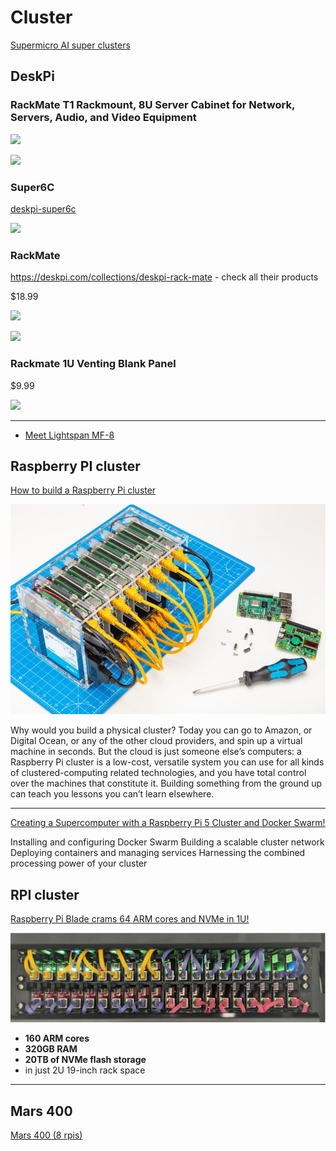 # Cluster

[Supermicro AI super clusters](https://www.supermicro.com/en/solutions/ai-supercluster?utm_source=ai-supercluster&utm_medium=301)

## DeskPi

### RackMate T1 Rackmount, 8U Server Cabinet for Network, Servers, Audio, and Video Equipment

![](https://deskpi.com/cdn/shop/files/1_d7295bb1-515c-423f-9c54-a9e54be499a5_1024x1024@2x.jpg?v=1709189694)

![](https://deskpi.com/cdn/shop/files/4_fd3f81c7-4fb9-493d-b392-d1a577ae9fd4_1024x1024@2x.jpg?v=1725616936)

### Super6C

[deskpi-super6c](https://deskpi.com/collections/deskpi-super6c)

![](https://deskpi.com/cdn/shop/products/DP-0008_1024x1024@2x.jpg?v=1650598153)

### RackMate

https://deskpi.com/collections/deskpi-rack-mate - check all their products

$18.99

![](https://deskpi.com/cdn/shop/files/890d4ec9e2d52117c77f8b22b701f9e1_1024x1024@2x.jpg?v=1724813034)

![](https://deskpi.com/cdn/shop/files/DP-0041-05_1024x1024@2x.jpg?v=1724813034)

### Rackmate 1U Venting Blank Panel

$9.99

![](https://deskpi.com/cdn/shop/files/DP-0045-06_1024x1024@2x.jpg?v=1728714881)

---

- [Meet Lightspan MF-8](https://www.youtube.com/watch?v=7RRz_sot_uA)

## Raspberry PI cluster

[How to build a Raspberry Pi cluster](rptl.io/cluster)

![](./img/rpi-cluster.jpg)

Why would you build a physical cluster? Today you can go to Amazon, or Digital Ocean, or any of the other cloud providers, and spin up a virtual machine in seconds. But the cloud is just someone else’s computers: a Raspberry Pi cluster is a low-cost, versatile system you can use for all kinds of clustered-computing related technologies, and you have total control over the machines that constitute it. Building something from the ground up can teach you lessons you can’t learn elsewhere.

---

[Creating a Supercomputer with a Raspberry Pi 5 Cluster and Docker Swarm!](https://www.youtube.com/watch?v=tDENgLiJSh0)

Installing and configuring Docker Swarm
Building a scalable cluster network
Deploying containers and managing services
Harnessing the combined processing power of your cluster

## RPI cluster

[Raspberry Pi Blade crams 64 ARM cores and NVMe in 1U!](https://www.youtube.com/watch?v=zH9GwYZu_aE)

![](./img/compute-blade-cluster.webp)
- **160 ARM cores**
- **320GB RAM**
- **20TB of NVMe flash storage** 
- in just 2U 19-inch rack space

---

## Mars 400

[Mars 400 (8 rpis)](https://youtube.com/shorts/oXYzNAUXDr0?si=Y0imAy7Lj0Duygjp)